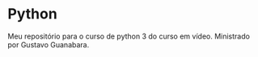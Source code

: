 # Python
 Meu repositório para o curso de python 3 do curso em vídeo. Ministrado por Gustavo Guanabara.
